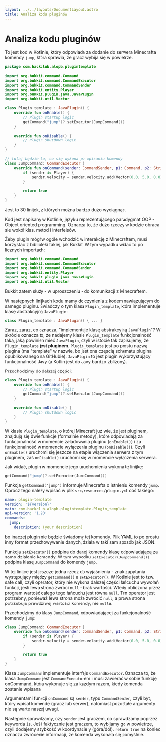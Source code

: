 ```yaml
---
layout: ../../layouts/DocumentLayout.astro
title: Analiza kodu pluginów
---
```


# Analiza kodu pluginów

To jest kod w Kotlinie, który odpowiada za dodanie do serwera Minecrafta komendy `jump`, która sprawia, że gracz wybija się w powietrze.

```kotlin
package com.hackclub.alopb.plugintemplate  
  
import org.bukkit.command.Command  
import org.bukkit.command.CommandExecutor  
import org.bukkit.command.CommandSender  
import org.bukkit.entity.Player  
import org.bukkit.plugin.java.JavaPlugin  
import org.bukkit.util.Vector  
  
class Plugin_template : JavaPlugin() {  
    override fun onEnable() {  
        // Plugin startup logic  
        getCommand("jump")?.setExecutor(JumpCommand())  
    }  
  
    override fun onDisable() {  
        // Plugin shutdown logic  
    }  
}  
  
// tutaj będzie to, co się wykona po wpisaniu komendy  
class JumpCommand: CommandExecutor {  
    override fun onCommand(sender: CommandSender, p1: Command, p2: String, p3: Array<out String>?): Boolean {  
        if (sender is Player) {  
            sender.velocity = sender.velocity.add(Vector(0.0, 5.0, 0.0))  
        }  
  
		return true  
    }  
}
```

Jest to 30 linijek, z których można bardzo dużo wyciągnąć.

Kod jest napisany w Kotlinie, języku reprezentującego paradygmat OOP - Object oriented programming. Oznacza to, że dużo rzeczy w kodzie obraca się wokół klas, metod i interfejsów.

Żeby plugin mógł w ogóle wchodzić w interakcję z Minecraftem, musi korzystać z biblioteki takiej, jak Bukkit. W tym wypadku widać to po licznych importach:
```kotlin
import org.bukkit.command.Command  
import org.bukkit.command.CommandExecutor  
import org.bukkit.command.CommandSender  
import org.bukkit.entity.Player  
import org.bukkit.plugin.java.JavaPlugin  
import org.bukkit.util.Vector
```
Bukkit zatem służy - w uproszczeniu - do komunikacji z Minecraftem.

W następnych linijkach kodu mamy do czynienia z kodem nawiązującym do samego pluginu. Świadczy o tym klasa `Plugin_template`, która implementuje klasę abstrakcyjną `JavaPlugin`:
```kotlin
class Plugin_template : JavaPlugin() { ... }
```
Zaraz, zaraz, co oznacza, "implementuje klasę abstrakcyjną `JavaPlugin`"?
W skrócie oznacza to, że nadajemy klasie `Plugin_template` funkcjonalność taką, jaką powinien mieć `JavaPlugin`, czyli w istocie tak zapisujemy, że `Plugin_template` **jest pluginem**. `Plugin_template` jest po prostu nazwą plugina (ma "template" w nazwie, bo jest ona częscią schematu plugina opublikowanego na GitHubie). `JavaPlugin` to jest plugin wykorzystujący funkcjonalność Javy (a Kotlin jest do Javy bardzo zbliżony).

Przechodzimy do dalszej części:
```kotlin
class Plugin_template : JavaPlugin() {  
    override fun onEnable() {  
        // Plugin startup logic  
        getCommand("jump")?.setExecutor(JumpCommand())  
    }  
  
    override fun onDisable() {  
        // Plugin shutdown logic  
    }  
}  
```

W klasie `Plugin_template`, o której Minecraft już wie, że jest pluginem, znajdują się dwie funkcje (formalnie metody), które odpowiadają za funkcjonalność w momencie załadowania pluginu (`onEnable()`) i za funkcjonalność w momencie wyłączenia pluginu (`onDisable()`). Czyli `onEnable()` uruchomi się jeszcze na etapie włączenia serwera z tym pluginem, zaś `onDisable()` uruchomi się w momencie wyłączenia serwera.

Jak widać, plugin w momencie jego uruchomienia wykona tę linijkę:
```kotlin
getCommand("jump")?.setExecutor(JumpCommand())
```
Funkcja `getCommand("jump")` informuje Minecrafta o istnieniu komendy `jump`. Oprócz tego należy wpisać w plik `src/resources/plugin.yml` coś takiego:
```yaml
name: plugin-template  
version: '${version}'  
main: com.hackclub.alopb.plugintemplate.Plugin_template  
api-version: '1.20'  
commands:  
  jump:  
    description: (your description)
```
bo inaczej plugin nie będzie świadomy tej komendy. Plik YAML to po prostu inny format przechowywanie danych, działa w taki sam sposób jak JSON.

Funkcja `setExecutor()` podpina do danej komendy klasę odpowiadającą za samo działanie komendy. W tym wypadku `setExecutor(JumpCommand())` podpina klasę `JumpCommand` do komendy `jump`.

W tej linijce jest jeszcze jedna rzecz do wyjaśnienia - znak zapytania występujący między `getCommand()` a `setExecutor()`. W Kotlinie jest to tzw. safe call, czyli operator, który nie wykona dalszej części łańcuchu wywołań funkcji, jeśli lewa strona zwróci `null` - brak wartości. Wtedy obliczona przez program wartość całego tego łańcuchu jest równa `null`. Ten operator jest potrzebny, ponieważ lewa strona może zwrócić `null`, a prawa strona potrzebuje prawdziwej wartości komendy, nie `null`a.

Przechodzimy do klasy `JumpCommand`, odpowiadającej za funkcjonalność komendy `jump`:
```kotlin
class JumpCommand: CommandExecutor {  
    override fun onCommand(sender: CommandSender, p1: Command, p2: String, p3: Array<out String>?): Boolean {  
        if (sender is Player) {  
            sender.velocity = sender.velocity.add(Vector(0.0, 5.0, 0.0))  
        }  
  
		return true  
    }  
}
```

Klasa `JumpCommand` implementuje interfejs `CommandExecutor`. Oznacza to, że klasa `JumpCommand` jest `CommandExecutor`em i musi zawierać w sobie funkcję onCommand, która wykonuje się za każdym razem, kiedy komenda zostanie wpisana.

Argumentami funkcji `onCommand` są `sender`, typu  `CommandSender`, czyli byt, który wpisał komendę (gracz lub serwer), natomiast pozostałe argumenty nie są warte naszej uwagi.

Następnie sprawdzamy, czy `sender` jest graczem, co sprawdzamy poprzez keyworda `is`. Jeśli faktycznie jest graczem, to wybijamy go w powietrze, czyli dodajemy szybkość w koordynacie y (góra/dół). `return true` na koniec oznacza zwrócenie informacji, że komenda wykonała się pomyślnie.
